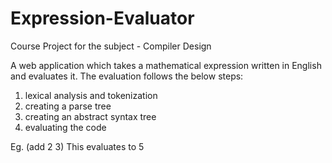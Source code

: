 # Expression-Evaluator

Course Project for the subject - Compiler Design

A web application which takes a mathematical expression written in English
and evaluates it.
The evaluation follows the below steps:
1) lexical analysis and tokenization
2) creating a parse tree
3) creating an abstract syntax tree
4) evaluating the code

Eg. (add 2 3) 
This evaluates to 5

